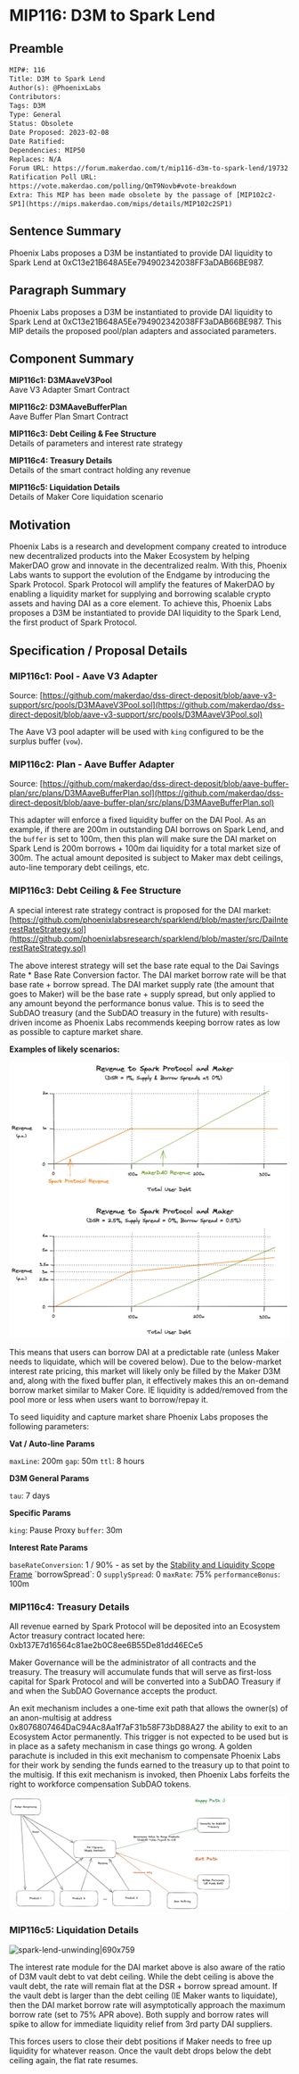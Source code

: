 # MIP116: D3M to Spark Lend

## Preamble

```
MIP#: 116
Title: D3M to Spark Lend
Author(s): @PhoenixLabs
Contributors:
Tags: D3M
Type: General
Status: Obsolete
Date Proposed: 2023-02-08
Date Ratified:
Dependencies: MIP50
Replaces: N/A
Forum URL: https://forum.makerdao.com/t/mip116-d3m-to-spark-lend/19732
Ratification Poll URL: https://vote.makerdao.com/polling/QmT9Novb#vote-breakdown
Extra: This MIP has been made obsolete by the passage of [MIP102c2-SP1](https://mips.makerdao.com/mips/details/MIP102c2SP1)
```

## Sentence Summary

Phoenix Labs proposes a D3M be instantiated to provide DAI liquidity to Spark Lend at 0xC13e21B648A5Ee794902342038FF3aDAB66BE987.

## Paragraph Summary

Phoenix Labs proposes a D3M be instantiated to provide DAI liquidity to Spark Lend at 0xC13e21B648A5Ee794902342038FF3aDAB66BE987. This MIP details the proposed pool/plan adapters and associated parameters.

## Component Summary

**MIP116c1: D3MAaveV3Pool**  
Aave V3 Adapter Smart Contract

**MIP116c2: D3MAaveBufferPlan**  
Aave Buffer Plan Smart Contract

**MIP116c3: Debt Ceiling & Fee Structure**  
Details of parameters and interest rate strategy

**MIP116c4: Treasury Details**  
Details of the smart contract holding any revenue

**MIP116c5: Liquidation Details**  
Details of Maker Core liquidation scenario

## Motivation

Phoenix Labs is a research and development company created to introduce new decentralized products into the Maker Ecosystem by helping MakerDAO grow and innovate in the decentralized realm. With this, Phoenix Labs wants to support the evolution of the Endgame by introducing the Spark Protocol.
Spark Protocol will amplify the features of MakerDAO by enabling a liquidity market for supplying and borrowing scalable crypto assets and having DAI as a core element. To achieve this, Phoenix Labs proposes a D3M be instantiated to provide DAI liquidity to the Spark Lend, the first product of Spark Protocol.

## Specification / Proposal Details

### MIP116c1: Pool - Aave V3 Adapter

Source: [https://github.com/makerdao/dss-direct-deposit/blob/aave-v3-support/src/pools/D3MAaveV3Pool.sol](https://github.com/makerdao/dss-direct-deposit/blob/aave-v3-support/src/pools/D3MAaveV3Pool.sol)

The Aave V3 pool adapter will be used with `king` configured to be the surplus buffer (`vow`).

### MIP116c2: Plan - Aave Buffer Adapter

Source: [https://github.com/makerdao/dss-direct-deposit/blob/aave-buffer-plan/src/plans/D3MAaveBufferPlan.sol](https://github.com/makerdao/dss-direct-deposit/blob/aave-buffer-plan/src/plans/D3MAaveBufferPlan.sol)

This adapter will enforce a fixed liquidity buffer on the DAI Pool. As an example, if there are 200m in outstanding DAI borrows on Spark Lend, and the `buffer` is set to 100m, then this plan will make sure the DAI market on Spark Lend is 200m borrows + 100m dai liquidity for a total market size of 300m. The actual amount deposited is subject to Maker max debt ceilings, auto-line temporary debt ceilings, etc.

### MIP116c3: Debt Ceiling & Fee Structure

A special interest rate strategy contract is proposed for the DAI market: [https://github.com/phoenixlabsresearch/sparklend/blob/master/src/DaiInterestRateStrategy.sol](https://github.com/phoenixlabsresearch/sparklend/blob/master/src/DaiInterestRateStrategy.sol)

The above interest strategy will set the base rate equal to the Dai Savings Rate * Base Rate Conversion factor. The DAI market borrow rate will be that base rate + borrow spread. The DAI market supply rate (the amount that goes to Maker) will be the base rate + supply spread, but only applied to any amount beyond the performance bonus value. This is to seed the SubDAO treasury (and the SubDAO treasury in the future) with results-driven income as Phoenix Labs recommends keeping borrow rates as low as possible to capture market share.

**Examples of likely scenarios:**

![maker-spark-revenue-perf-bonus|690x678](https://github.com/makerdao/mips/blob/master/MIP116/makersparkrevenueperfbonus.png)

This means that users can borrow DAI at a predictable rate (unless Maker needs to liquidate, which will be covered below). Due to the below-market interest rate pricing, this market will likely only be filled by the Maker D3M and, along with the fixed buffer plan, it effectively makes this an on-demand borrow market similar to Maker Core. IE liquidity is added/removed from the pool more or less when users want to borrow/repay it.

To seed liquidity and capture market share Phoenix Labs proposes the following parameters:

**Vat / Auto-line Params**

`maxLine`: 200m
`gap`: 50m
`ttl`: 8 hours

**D3M General Params**

`tau`: 7 days

**Specific Params**

`king`: Pause Proxy
`buffer`: 30m

**Interest Rate Params**

`baseRateConversion`: 1 / 90% - as set by the [Stability and Liquidity Scope Frame]([https://forum.makerdao.com/t/mip103-the-stability-and-liquidity-scope-framework/19675](https://forum.makerdao.com/t/mip103-the-stability-and-liquidity-scope-framework/19675))
`borrowSpread`: 0
`supplySpread`: 0
`maxRate`: 75%
`performanceBonus`: 100m

### MIP116c4: Treasury Details

All revenue earned by Spark Protocol will be deposited into an Ecosystem Actor treasury contract located here: 0xb137E7d16564c81ae2b0C8ee6B55De81dd46ECe5

Maker Governance will be the administrator of all contracts and the treasury. The treasury will accumulate funds that will serve as first-loss capital for Spark Protocol and will be converted into a SubDAO Treasury if and when the SubDAO Governance accepts the product.

An exit mechanism includes a one-time exit path that allows the owner(s) of an anon-multisig at address 0x8076807464DaC94Ac8Aa1f7aF31b58F73bD88A27 the ability to exit to an Ecosystem Actor permanently. This trigger is not expected to be used but is in place as a safety mechanism in case things go wrong. A golden parachute is included in this exit mechanism to compensate Phoenix Labs for their work by sending the funds earned to the treasury up to that point to the multisig. If this exit mechanism is invoked, then Phoenix Labs forfeits the right to workforce compensation SubDAO tokens.

![prelaunch-treasury|690x278](https://github.com/makerdao/mips/blob/master/MIP116/prelaunchtreasury.jpeg)

### MIP116c5: Liquidation Details

![spark-lend-unwinding|690x759](https://github.com/makerdao/mips/blob/master/MIP116/sparklendunwinding.jpeg)

The interest rate module for the DAI market above is also aware of the ratio of D3M vault debt to vat debt ceiling. While the debt ceiling is above the vault debt, the rate will remain flat at the DSR + borrow spread amount. If the vault debt is larger than the debt ceiling (IE Maker wants to liquidate), then the DAI market borrow rate will asymptotically approach the maximum borrow rate (set to 75% APR above). Both supply and borrow rates will spike to allow for immediate liquidity relief from 3rd party DAI suppliers.

This forces users to close their debt positions if Maker needs to free up liquidity for whatever reason. Once the vault debt drops below the debt ceiling again, the flat rate resumes.
